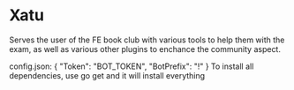 # Xatu
Serves the user of the FE book club with various tools to help them with the exam, as well as various other plugins to enchance the community aspect.

config.json:
{
    "Token": "BOT_TOKEN",
    "BotPrefix": "!"
}
To install all dependencies, use go get and it will install everything
